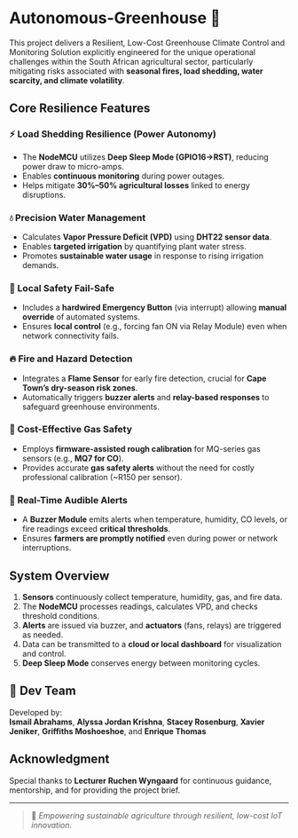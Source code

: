 # Autonomous-Greenhouse 🌿
 This project delivers a Resilient, Low-Cost Greenhouse Climate Control and Monitoring Solution explicitly engineered for the unique operational challenges within the South African agricultural sector, particularly mitigating risks associated with **seasonal fires, load shedding, water scarcity, and climate volatility**. 



##  Core Resilience Features

### ⚡ Load Shedding Resilience (Power Autonomy)
- The **NodeMCU** utilizes **Deep Sleep Mode (GPIO16→RST)**, reducing power draw to micro-amps.
- Enables **continuous monitoring** during power outages.
- Helps mitigate **30%–50% agricultural losses** linked to energy disruptions.

### 💧 Precision Water Management
- Calculates **Vapor Pressure Deficit (VPD)** using **DHT22 sensor data**.
- Enables **targeted irrigation** by quantifying plant water stress.
- Promotes **sustainable water usage** in response to rising irrigation demands.

### 🛑 Local Safety Fail-Safe
- Includes a **hardwired Emergency Button** (via interrupt) allowing **manual override** of automated systems.
- Ensures **local control** (e.g., forcing fan ON via Relay Module) even when network connectivity fails.

### 🔥 Fire and Hazard Detection
- Integrates a **Flame Sensor** for early fire detection, crucial for **Cape Town’s dry-season risk zones**.
- Automatically triggers **buzzer alerts** and **relay-based responses** to safeguard greenhouse environments.

### 🧪 Cost-Effective Gas Safety
- Employs **firmware-assisted rough calibration** for MQ-series gas sensors (e.g., **MQ7 for CO**).
- Provides accurate **gas safety alerts** without the need for costly professional calibration (~R150 per sensor).

### 🔔 Real-Time Audible Alerts
- A **Buzzer Module** emits alerts when temperature, humidity, CO levels, or fire readings exceed **critical thresholds**.
- Ensures **farmers are promptly notified** even during power or network interruptions.


##  System Overview

1. **Sensors** continuously collect temperature, humidity, gas, and fire data.  
2. The **NodeMCU** processes readings, calculates VPD, and checks threshold conditions.  
3. **Alerts** are issued via buzzer, and **actuators** (fans, relays) are triggered as needed.  
4. Data can be transmitted to a **cloud or local dashboard** for visualization and control.  
5. **Deep Sleep Mode** conserves energy between monitoring cycles.


## 👥 Dev Team

Developed by:  
**Ismail Abrahams**, **Alyssa Jordan Krishna**, **Stacey Rosenburg**, **Xavier Jeniker**, **Griffiths Moshoeshoe**, and **Enrique Thomas**


##  Acknowledgment

Special thanks to **Lecturer Ruchen Wyngaard** for continuous guidance, mentorship, and for providing the project brief.

---

> 🌱 *Empowering sustainable agriculture through resilient, low-cost IoT innovation.*

